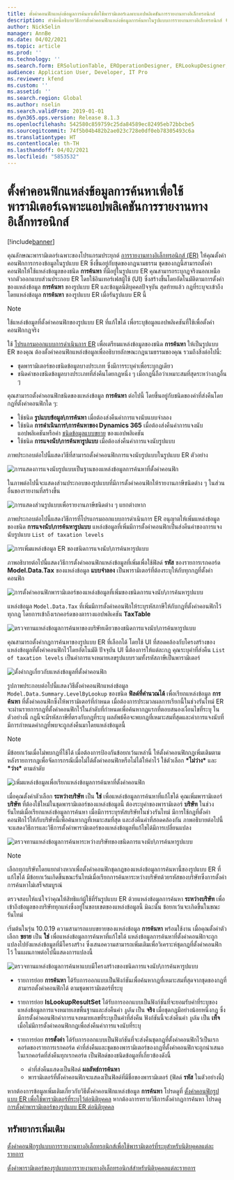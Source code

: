```yaml
---
title: ตั้งค่าคอนฟิกแหล่งข้อมูลการค้นหาเพื่อใช้พารามิเตอร์เฉพาะแอปพลิเคชันการรายงานทางอิเล็กทรอนิกส์
description: หัวข้อนี้อธิบายวิธีการตั้งค่าคอนฟิกแหล่งข้อมูลการค้นหาในรูปแบบการรายงานทางอิเล็กทรอนิกส์ (ER) เพื่อใช้พารามิเตอร์ที่ระบุไว้สำหรับแอปลิเคชันของ ER
author: NickSelin
manager: AnnBe
ms.date: 04/02/2021
ms.topic: article
ms.prod: ''
ms.technology: ''
ms.search.form: ERSolutionTable, EROperationDesigner, ERLookupDesigner, ERComponentLookupStructureEditing
audience: Application User, Developer, IT Pro
ms.reviewer: kfend
ms.custom: ''
ms.assetid: ''
ms.search.region: Global
ms.author: nselin
ms.search.validFrom: 2019-01-01
ms.dyn365.ops.version: Release 8.1.3
ms.openlocfilehash: 542580c859759c25da84589ec82495eb72bbcbe5
ms.sourcegitcommit: 74f5b04b482b2ae023c728e0df0eb78305493c6a
ms.translationtype: HT
ms.contentlocale: th-TH
ms.lasthandoff: 04/02/2021
ms.locfileid: "5853532"
---
```

# <a name="configure-lookup-data-sources-to-use-er-application-specific-parameters"></a>ตั้งค่าคอนฟิกแหล่งข้อมูลการค้นหาเพื่อใช้พารามิเตอร์เฉพาะแอปพลิเคชันการรายงานทางอิเล็กทรอนิกส์ 

[!include[banner](../includes/banner.md)]

คุณลักษณะพารามิเตอร์เฉพาะของโปรแกรมประยุกต์ [การรายงานทางอิเล็กทรอนิกส์ (ER)](general-electronic-reporting.md) ให้คุณตั้งค่าคอนฟิกการกรองข้อมูลในรูปแบบ ER ซึ่งขึ้นอยู่กับชุดของกฎนามธรรม ชุดของกฎนี้สามารถตั้งค่าคอนฟิกให้ใช้แหล่งข้อมูลของชนิด **การค้นหา** ที่มีอยู่ในรูปแบบ ER คุณสามารถระบุกฎจริงนอกเหนือจากตัวออกแบบส่วนประกอบ ER โดยใช้อินเทอร์เฟสผู้ใช้ (UI) ซึ่งสร้างขึ้นโดยอัตโนมัติตามการตั้งค่าของแหล่งข้อมูล **การค้นหา** ของรูปแบบ ER และข้อมูลนิติบุคคลปัจจุบัน สุดท้ายแล้ว กฎที่ระบุจะเข้าถึงโดยแหล่งข้อมูล **การค้นหา** ของรูปแบบ ER เมื่อรันรูปแบบ ER นี้

> [!NOTE]
> ใช้แหล่งข้อมูลที่ตั้งค่าคอนฟิกของรูปแบบ ER ที่แก้ไขได้ เพื่อระบุข้อมูลแอปพลิเคชันที่ใช้เพื่อตั้งค่าคอนฟิกกฎจริง

ใช้ [โปรแกรมออกแบบการดําเนินการ ER](general-electronic-reporting.md#building-a-format-that-uses-a-data-model-as-a-base) เพื่อเตรียมแหล่งข้อมูลของชนิด **การค้นหา** ให้เป็นรูปแบบ ER ของคุณ ต้องตั้งค่าคอนฟิกแหล่งข้อมูลเพื่ออธิบายลักษณะกฎนามธรรมของคุณ รวมถึงสิ่งต่อไปนี้:

   - ชุดพารามิเตอร์ของชนิดข้อมูลบางประเภท ซึ่งมีการระบุค่าเพื่อระบุกฎเดียว
   - ชนิดค่าของชนิดข้อมูลบางประเภทที่ส่งคืนโดยกฎหนึ่ง ๆ เมื่อกฎนี้ถือว่าเหมาะสมที่สุดระหว่างกฎอื่น ๆ

คุณสามารถตั้งค่าคอนฟิกชนิดของแหล่งข้อมูล **การค้นหา** ต่อไปนี้ โดยขึ้นอยู่กับชนิดของค่าที่ส่งคืนโดยกฎที่ตั้งค่าคอนฟิกใด ๆ:

   - ใช้ชนิด **รูปแบบข้อมูล\การค้นหา** เมื่อต้องส่งคืนค่าการแจงนับแบบจำลอง
   - ใช้ชนิด **การดําเนินการ\การค้นหาของ Dynamics 365** เมื่อต้องส่งคืนค่าการแจงนับแอปพลิเคชันหรือค่า [ชนิดข้อมูลแบบขยาย](../extensibility/extensible-edts.md) ของแอปพลิเคชัน
   - ใช้ชนิด **การแจงนับ\การค้นหารูปแบบ** เมื่อต้องส่งคืนค่าการแจงนับรูปแบบ

ภาพประกอบต่อไปนี้แสดงวิธีที่สามารถตั้งค่าคอนฟิกการแจงนับรูปแบบในรูปแบบ ER ตัวอย่าง

   ![การแสดงการแจงนับรูปแบบเป็นฐานของแหล่งข้อมูลการค้นหาที่ตั้งค่าคอนฟิก](./media/er-lookup-data-sources-img1.gif)

ในภาพต่อไปนี้จะแสดงส่วนประกอบของรูปแบบที่มีการตั้งค่าคอนฟิกให้รายงานภาษีชนิดต่าง ๆ ในส่วนอื่นของรายงานที่สร้างขึ้น

   ![การแสดงส่วนรูปแบบเพื่อรายงานภาษีชนิดต่าง ๆ แยกต่างหาก](./media/er-lookup-data-sources-img2.png)

ภาพประกอบต่อไปนี้แสดงวิธีการที่โปรแกรมออกแบบการดําเนินการ ER อนุญาตให้เพิ่มแหล่งข้อมูลของชนิด **การแจงนับ\การค้นหารูปแบบ**  แหล่งข้อมูลที่เพิ่มมีการตั้งค่าคอนฟิกเป็นส่งคืนค่าของการแจงนับรูปแบบ `List of taxation levels`

   ![การเพิ่มแหล่งข้อมูล ER ของชนิดการแจงนับ\การค้นหารูปแบบ](./media/er-lookup-data-sources-img3.gif)

ภาพอธิบายต่อไปนี้แสดงวิธีการตั้งค่าคอนฟิกแหล่งข้อมูลที่เพิ่มเพื่อใช้ฟิลด์ **รหัส** ของรายการเรกคอร์ด **Model.Data.Tax** ของแหล่งข้อมูล **แบบจำลอง** เป็นพารามิเตอร์ที่ต้องระบุให้กับทุกกฎที่ตั้งค่าคอนฟิก

![การตั้งค่าคอนฟิกพารามิเตอร์ของแหล่งข้อมูลที่เพิ่มของชนิดการแจงนับ\การค้นหารูปแบบ](./media/er-lookup-data-sources-img4.gif)

แหล่งข้อมูล `Model.Data.Tax` ที่เพิ่มมีการตั้งค่าคอนฟิกให้ระบุรหัสภาษีให้กับกฎที่ตั้งค่าคอนฟิกไว้ทุกกฎ โดยการเข้าถึงเรกคอร์ดของตารางแอปพลิเคชัน **TaxTable**

   ![ตรวจทานแหล่งข้อมูลการค้นหาของบริษัทเดียวของชนิดการแจงนับ\การค้นหารูปแบบ](./media/er-lookup-data-sources-img5.gif)

คุณสามารถตั้งค่ากฎการค้นหาของรูปแบบ ER ที่เลือกได้ โดยใช้ UI ที่สอดคล้องกับโครงสร้างของแหล่งข้อมูลที่ตั้งค่าคอนฟิกไว้โดยอัตโนมัติ ปัจจุบัน UI นี้ต้องการให้แต่ละกฎ คุณระบุค่าที่ส่งคืน `List of taxation levels` เป็นค่าการแจงหมายเลขรูปแบบรวมทั้งรหัสภาษีเป็นพารามิเตอร์

   ![ตั้งค่ากฎเกี่ยวกับแหล่งข้อมูลที่ตั้งค่าคอนฟิก](./media/er-lookup-data-sources-img6.gif)

รูปภาพประกอบต่อไปนี้แสดงวิธีตั้งค่าคอนฟิกแหล่งข้อมูล `Model.Data.Summary.LevelByLookup` ของชนิด **ฟิลด์ที่คํานวณได้** เพื่อเรียกแหล่งข้อมูล **การค้นหา** ที่ตั้งค่าคอนฟิกซึ่งให้พารามิเตอร์ที่กําหนด เมื่อต้องการประมวลผลการเรียกนี้ในช่วงรันไทม์ ER จะผ่านรายการกฎที่ตั้งค่าคอนฟิกไว้ในลำดับที่กําหนดเพื่อค้นหากฎแรกที่ตอบสนองเงื่อนไขที่ระบุ ในตัวอย่างนี้ กฎนี้จะมีรหัสภาษีที่ตรงกับกฎที่ระบุ ผลลัพธ์คือจะพบกฎที่เหมาะสมที่สุดและค่าการแจงนับที่มีการกำหนดค่ากฏที่พบจะถูกส่งคืนมาโดยแหล่งข้อมูลนี้

> [!NOTE]
> มีข้อยกเว้นเมื่อไม่พบกฎที่ใช้ได้ เมื่อต้องการป้องกันข้อยกเว้นเหล่านี้ ให้ตั้งค่าคอนฟิกกฎเพิ่มเติมตามหลังรายการกฎเพื่อจัดการกรณีเมื่อไม่ได้ตั้งค่าคอนฟิกหรือไม่ได้ให้ค่าไว้ ใช้ตัวเลือก **\*ไม่ว่าง\*** และ **\*ว่าง\*** ตามลำดับ  
>
> ![เพิ่มแหล่งข้อมูลเพื่อเรียกแหล่งข้อมูลการค้นหาที่ตั้งค่าคอนฟิก](./media/er-lookup-data-sources-img7.png)

เมื่อคุณตั้งค่าตัวเลือก **ระหว่างบริษัท** เป็น **ใช่** เพื่อแหล่งข้อมูลการค้นหาที่แก้ไขได้ คุณเพิ่มพารามิเตอร์ **บริษัท** ที่ต้องใช้ใหม่ในชุดพารามิเตอร์ของแหล่งข้อมูลนี้ ต้องระบุค่าของพารามิเตอร์ **บริษัท** ในช่วงรันไทม์เมื่อเรียกแหล่งข้อมูลการค้นหา เมื่อมีการระบุรหัสบริษัทในช่วงรันไทม์ มีการใช้กฎที่ตั้งค่าคอนฟิกไว้ให้กับบริษัทนี้เพื่อค้นหากฎที่เหมาะสมที่สุด และส่งคืนค่าที่สอดคล้องกัน ภาพอธิบายต่อไปนี้จะแสดงวิธีการและวิธีการตั้งค่าพารามิเตอร์ของแหล่งข้อมูลที่แก้ไขได้มีการเปลี่ยนแปลง

   ![ตรวจทานแหล่งข้อมูลการค้นหาระหว่างบริษัทของชนิดการแจงนับ\การค้นหารูปแบบ](./media/er-lookup-data-sources-img8.gif)

> [!NOTE]
> เลือกทุกบริษัทโดยแยกต่างหากเพื่อตั้งค่าคอนฟิกชุดกฎของแหล่งข้อมูลการค้นหานี้ของรูปแบบ ER ที่แก้ไขได้ มีข้อยกเว้นเกิดขึ้นขณะรันไทม์เมื่อเรียกการค้นหาระหว่างบริษัทด้วยรหัสของบริษัทซึ่งการตั้งค่าการค้นหาไม่เสร็จสมบูรณ์
>
> ตรวจสอบให้แน่ใจว่าคุณให้สิทธิแก่ผู้ใช้ที่รันรูปแบบ ER ด้วยแหล่งข้อมูลการค้นหา **ระหว่างบริษัท** เพื่อเข้าถึงข้อมูลของบริษัททุกแห่งซึ่งอยู่ในขอบเขตของแหล่งข้อมูลนี้ มิฉะนั้น ข้อยกเว้นจะเกิดขึ้นในขณะรันไทม์

เริ่มต้นในรุ่น 10.0.19 ความสามารถแบบขยายของแหล่งข้อมูล **การค้นหา** พร้อมใช้งาน เมื่อคุณตั้งค่าตัวเลือก **ขยาย** เป็น **ใช่** เพื่อแหล่งข้อมูลการค้นหาที่แก้ไขได้ แหล่งข้อมูลการค้นหาที่ตั้งค่าคอนฟิกจะถูกแปลงไปยังแหล่งข้อมูลที่มีโครงสร้าง ซึ่งเสนอความสามารถเพิ่มเติมเพื่อวิเคราะห์ชุดกฎที่ตั้งค่าคอนฟิกไว้ ในแผนภาพต่อไปนี้แสดงการแปลงนี้

   ![ตรวจทานแหล่งข้อมูลการค้นหาแบบมีโครงสร้างของชนิดการแจงนับ\การค้นหารูปแบบ](./media/er-lookup-data-sources-img9.gif)

- รายการย่อย **การค้นหา** ได้รับการออกแบบเป็นฟังก์ชันเพื่อค้นหากฎที่เหมาะสมที่สุดจากชุดของกฎที่สามารถตั้งค่าคอนฟิกได้ ตามชุดพารามิเตอร์ที่ระบุ
- รายการย่อย **IsLookupResultSet** ได้รับการออกแบบเป็นฟังก์ชันที่จะยอมรับค่าที่ระบุของแหล่งข้อมูลการแจงหมายเลขพื้นฐานและส่งคืนค่า *บูลีน* เป็น **จริง** เมื่อชุดกฎมีอย่างน้อยหนึ่งกฎ ซึ่งมีการตั้งค่าคอนฟิกค่าการแจงหมายเลขที่ระบุเป็นค่าที่ส่งคืน ฟังก์ชันนี้จะส่งคืนค่า *บูลีน* เป็น **เท็จ** เมื่อไม่มีการตั้งค่าคอนฟิกกฎเพื่อส่งคืนค่าการแจงนับที่ระบุ
- รายการย่อย **การตั้งค่า** ได้รับการออกแบบเป็นฟังก์ชันที่จะส่งคืนชุดกฎที่ตั้งค่าคอนฟิกไว้เป็นเรกคอร์ดของรายการเรกคอร์ด ค่าที่ส่งคืนและชุดของพารามิเตอร์ของกฎที่ตั้งค่าคอนฟิกจะถูกนําเสนอในเรกคอร์ดที่ส่งคืนทุกเรกคอร์ด เป็นฟิลด์ของชนิดข้อมูลที่เกี่ยวข้องดังนี้

    - ค่าที่ส่งคืนแสดงเป็นฟิลด์ **ผลลัพธ์การค้นหา**
    - พารามิเตอร์ที่ตั้งค่าคอนฟิกจะแสดงเป็นฟิลด์ที่มีชื่อของพารามิเตอร์ (ฟิลด์ **รหัส** ในตัวอย่างนี้)

หากต้องการข้อมูลเพิ่มเติมเกี่ยวกับวิธีตั้งค่าคอนฟิกแหล่งข้อมูล **การค้นหา** โปรดดูที่ [ตั้งค่าคอนฟิกรูปแบบ ER เพื่อใช้พารามิเตอร์ที่ระบุไว้ต่อนิติบุคคล](er-app-specific-parameters-configure-format.md) หากต้องการทราบวิธีการตั้งค่ากฎการค้นหา โปรดดู [การตั้งค่าพารามิเตอร์ของรูปแบบ ER ต่อนิติบุคคล](er-app-specific-parameters-set-up.md)

## <a name="additional-resources"></a>ทรัพยากรเพิ่มเติม

[ตั้งค่าคอนฟิกรูปแบบการรายงานทางอิเล็กทรอนิกส์เพื่อใช้พารามิเตอร์ที่ระบุสำหรับนิติบุคคลแต่ละรายการ](er-app-specific-parameters-configure-format.md)

[ตั้งค่าพารามิเตอร์ของรูปแบบการรายงานทางอิเล็กทรอนิกส์สำหรับนิติบุคคลแต่ละรายการ](er-app-specific-parameters-set-up.md)

